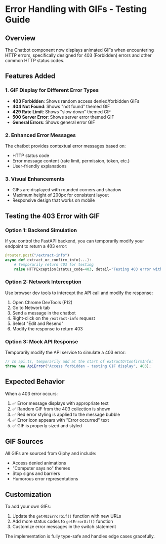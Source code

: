 # Error Handling with GIFs - Testing Guide

## Overview
The Chatbot component now displays animated GIFs when encountering HTTP errors, specifically designed for 403 (Forbidden) errors and other common HTTP status codes.

## Features Added

### 1. GIF Display for Different Error Types
- **403 Forbidden**: Shows random access denied/forbidden GIFs
- **404 Not Found**: Shows "not found" themed GIF  
- **429 Rate Limit**: Shows "slow down" themed GIF
- **500 Server Error**: Shows server error themed GIF
- **General Errors**: Shows general error GIF

### 2. Enhanced Error Messages
The chatbot provides contextual error messages based on:
- HTTP status code
- Error message content (rate limit, permission, token, etc.)
- User-friendly explanations

### 3. Visual Enhancements
- GIFs are displayed with rounded corners and shadow
- Maximum height of 200px for consistent layout
- Responsive design that works on mobile

## Testing the 403 Error with GIF

### Option 1: Backend Simulation
If you control the FastAPI backend, you can temporarily modify your endpoint to return a 403 error:

```python
@router.post("/extract-info")
async def extract_or_confirm_info(...):
    # Temporarily return 403 for testing
    raise HTTPException(status_code=403, detail="Testing 403 error with GIF")
```

### Option 2: Network Interception
Use browser dev tools to intercept the API call and modify the response:
1. Open Chrome DevTools (F12)
2. Go to Network tab
3. Send a message in the chatbot
4. Right-click on the `/extract-info` request
5. Select "Edit and Resend"
6. Modify the response to return 403

### Option 3: Mock API Response
Temporarily modify the API service to simulate a 403 error:

```typescript
// In api.ts, temporarily add at the start of extractOrConfirmInfo:
throw new ApiError("Access forbidden - testing GIF display", 403);
```

## Expected Behavior

When a 403 error occurs:
1. ✅ Error message displays with appropriate text
2. ✅ Random GIF from the 403 collection is shown
3. ✅ Red error styling is applied to the message bubble
4. ✅ Error icon appears with "Error occurred" text
5. ✅ GIF is properly sized and styled

## GIF Sources
All GIFs are sourced from Giphy and include:
- Access denied animations
- "Computer says no" themes
- Stop signs and barriers
- Humorous error representations

## Customization
To add your own GIFs:
1. Update the `get403ErrorGif()` function with new URLs
2. Add more status codes to `getErrorGif()` function
3. Customize error messages in the switch statement

The implementation is fully type-safe and handles edge cases gracefully.

